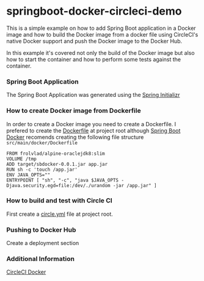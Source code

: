 # springboot-docker-circleci-demo

This is a simple example on how to add Spring Boot application in a Docker image and how to build the Docker image from a docker file using CircleCI's native Docker support and push the Docker image to the Docker Hub.

In this example it's covered not only the build of the Docker image but also how to start the container and how to perform some tests against the container. 

### Spring Boot Application

The Spring Boot Application was generated using the [Spring Initializr](http://start.spring.io/)

### How to create Docker image from Dockerfile

In order to create a Docker image you need to create a Dockerfile. I prefered to create the [Dockerfile](https://github.com/Prates23/springboot-docker-circleci-demo/blob/master/Dockerfile) at project root although [Spring Boot Docker](https://spring.io/guides/gs/spring-boot-docker/) recomends creating the following file structure `src/main/docker/Dockerfile`


```
FROM frolvlad/alpine-oraclejdk8:slim
VOLUME /tmp
ADD target/sbdocker-0.0.1.jar app.jar
RUN sh -c 'touch /app.jar'
ENV JAVA_OPTS=""
ENTRYPOINT [ "sh", "-c", "java $JAVA_OPTS -Djava.security.egd=file:/dev/./urandom -jar /app.jar" ]
```


### How to build and test with Circle CI

First create a [circle.yml](https://github.com/Prates23/springboot-docker-circleci-demo/blob/master/circle.yml) file at project root.

### Pushing to Docker Hub

Create a deployment section


### Additional Information

[CircleCI Docker](https://circleci.com/docs/1.0/docker/)
